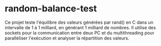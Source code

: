 # random-balance-test
Ce projet teste l'équilibre des valeurs générées par rand() en C dans un intervalle de 1 à 1 milliard, en générant 1 milliard de nombres. Il utilise des sockets pour la communication entre deux PC et du multithreading pour paralléliser l'exécution et analyser la répartition des valeurs.

